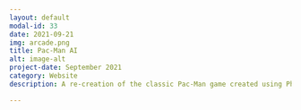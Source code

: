 ```yaml
---
layout: default
modal-id: 33
date: 2021-09-21
img: arcade.png
title: Pac-Man AI
alt: image-alt
project-date: September 2021
category: Website
description: A re-creation of the classic Pac-Man game created using Phaser. The ghosts use improved AI to track down Pac-Man faster.  <br> Check it out here- <a href="https://home.aveek.io/Pac-Man/">Pac-Man</a>! Get the code on <a href="https://github.com/Aveek-Saha/Pac-Mans">GitHub</a> <br><div>Icons made by <a href="https://www.flaticon.com/authors/smashicons" title="Smashicons">Smashicons</a> from <a href="https://www.flaticon.com/" title="Flaticon">www.flaticon.com</a></div>

---
```

